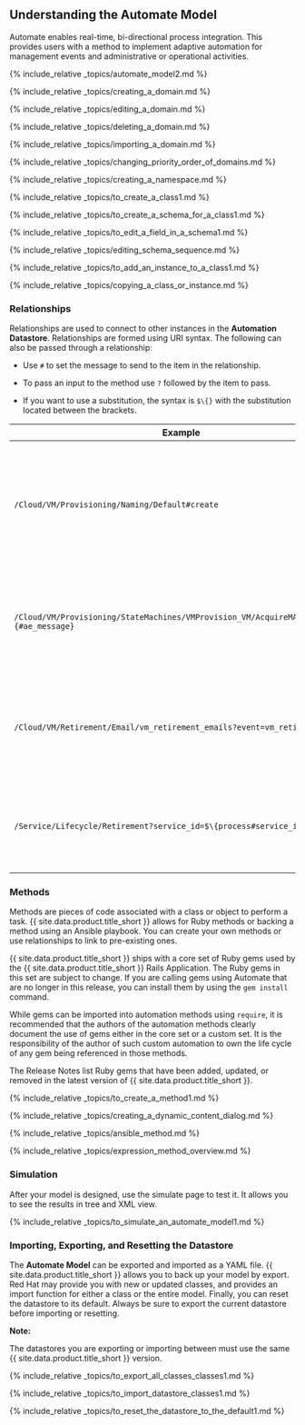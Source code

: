 ## Understanding the Automate Model

Automate enables real-time, bi-directional process integration. This
provides users with a method to implement adaptive automation for
management events and administrative or operational activities.

{% include_relative _topics/automate_model2.md %}

{% include_relative _topics/creating_a_domain.md %}

{% include_relative _topics/editing_a_domain.md %}

{% include_relative _topics/deleting_a_domain.md %}

{% include_relative _topics/importing_a_domain.md %}

{% include_relative _topics/changing_priority_order_of_domains.md
%}

{% include_relative _topics/creating_a_namespace.md %}

{% include_relative _topics/to_create_a_class1.md %}

{% include_relative _topics/to_create_a_schema_for_a_class1.md
%}

{% include_relative _topics/to_edit_a_field_in_a_schema1.md %}

{% include_relative _topics/editing_schema_sequence.md %}

{% include_relative _topics/to_add_an_instance_to_a_class1.md %}

{% include_relative _topics/copying_a_class_or_instance.md %}

### Relationships

Relationships are used to connect to other instances in the **Automation
Datastore**. Relationships are formed using URI syntax. The following
can also be passed through a relationship:

  - Use `#` to set the message to send to the item in the relationship.

  - To pass an input to the method use `?` followed by the item to pass.

  - If you want to use a substitution, the syntax is `$\{}` with the
    substitution located between the brackets.

| Example                                                                                 | Explanation                                                                                                                                                                                    |
| --------------------------------------------------------------------------------------- | ---------------------------------------------------------------------------------------------------------------------------------------------------------------------------------------------- |
| `/Cloud/VM/Provisioning/Naming/Default#create`                                          | This relationships uses the Default instance of the Naming class, which provides a means for other classes to name virtual machines. The relationship sends the `create` message to the class. |
| `/Cloud/VM/Provisioning/StateMachines/VMProvision_VM/AcquireMACAddress#$\{#ae_message}` | This relationships substitutes the message to send to the AcquireMACAddress instance of the VMProvision\_VM class with the value in `ae_message`.                                              |
| `/Cloud/VM/Retirement/Email/vm_retirement_emails?event=vm_retired`                      | Invokes the vm\_retirement\_emails instance of the Email class. Also sends the value `vm_retired` in the `event` attribute, which is used in the vm\_retirement\_emails method.                |
| `/Service/Lifecycle/Retirement?service_id=$\{process#service_id}`                       | Invokes the Retirement instance of the Lifecycle class and send a replacement value in `process#service_id` to the `service_id` attribute.                                                     |

### Methods

Methods are pieces of code associated with a class or object to perform
a task. {{ site.data.product.title_short }} allows for Ruby methods or backing a method
using an Ansible playbook. You can create your own methods or use
relationships to link to pre-existing ones.

{{ site.data.product.title_short }} ships with a core set of Ruby gems used by the
{{ site.data.product.title_short }} Rails Application. The Ruby gems in this set are subject
to change. If you are calling gems using Automate that are no longer in
this release, you can install them by using the `gem install` command.

While gems can be imported into automation methods using `require`, it
is recommended that the authors of the automation methods clearly
document the use of gems either in the core set or a custom set. It is
the responsibility of the author of such custom automation to own the
life cycle of any gem being referenced in those methods.

The Release Notes list Ruby gems that have been added, updated, or
removed in the latest version of {{ site.data.product.title_short }}.

{% include_relative _topics/to_create_a_method1.md %}

{% include_relative _topics/creating_a_dynamic_content_dialog.md
%}

{% include_relative _topics/ansible_method.md %}

{% include_relative _topics/expression_method_overview.md %}

### Simulation

After your model is designed, use the simulate page to test it. It
allows you to see the results in tree and XML view.

{% include_relative _topics/to_simulate_an_automate_model1.md %}

### Importing, Exporting, and Resetting the Datastore

The **Automate Model** can be exported and imported as a YAML file.
{{ site.data.product.title_short }} allows you to back up your model by export. Red Hat may provide you with new or updated classes, and provides an import function
for either a class or the entire model. Finally, you can reset the datastore to its default. Always be sure to export the current datastore before importing or resetting.

**Note:**

The datastores you are exporting or importing between must use the same
{{ site.data.product.title_short }} version.

{% include_relative _topics/to_export_all_classes_classes1.md %}

{% include_relative _topics/to_import_datastore_classes1.md %}

{% include_relative
_topics/to_reset_the_datastore_to_the_default1.md %}

